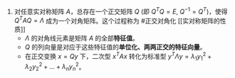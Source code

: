 1. 对任意实对称矩阵 $A$，总存在一个正交矩阵 $Q$ (即 $Q^T Q = E$, $Q^{-1} = Q^T$)，使得 $Q^T A Q = \Lambda$ 成为一个对角矩阵。这个过程称为 #正交对角化  [[实对称矩阵的性质]] 
    *   $\Lambda$ 的对角线元素是矩阵 $A$ 的全部**特征值**。
    *   $Q$ 的列向量是对应于这些特征值的**单位化、两两正交的特征向量**。
    *   在正交变换 $x=Qy$ 下，二次型 $x^T A x$ 转化为标准型 $y^T \Lambda y = \lambda_1 y_1^2 + \lambda_2 y_2^2 + ... + \lambda_n y_n^2$。